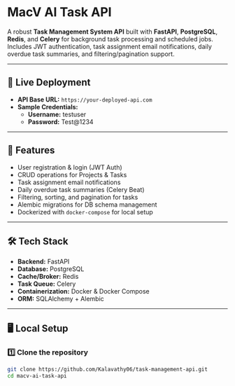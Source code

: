 # MacV AI Task API

A robust **Task Management System API** built with **FastAPI**, **PostgreSQL**, **Redis**, and **Celery** for background task processing and scheduled jobs.  
Includes JWT authentication, task assignment email notifications, daily overdue task summaries, and filtering/pagination support.

---

## 🚀 Live Deployment

- **API Base URL:** `https://your-deployed-api.com`
- **Sample Credentials:**
  - **Username:** testuser
  - **Password:** Test@1234

---

## 📂 Features

- User registration & login (JWT Auth)
- CRUD operations for Projects & Tasks
- Task assignment email notifications
- Daily overdue task summaries (Celery Beat)
- Filtering, sorting, and pagination for tasks
- Alembic migrations for DB schema management
- Dockerized with `docker-compose` for local setup

---

## 🛠 Tech Stack

- **Backend:** FastAPI
- **Database:** PostgreSQL
- **Cache/Broker:** Redis
- **Task Queue:** Celery
- **Containerization:** Docker & Docker Compose
- **ORM:** SQLAlchemy + Alembic

---

## 🖥 Local Setup

### 1️⃣ Clone the repository
```bash
git clone https://github.com/Kalavathy06/task-management-api.git
cd macv-ai-task-api
